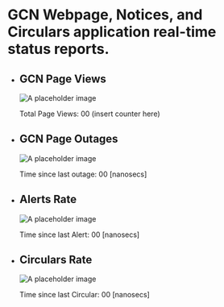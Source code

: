 GCN Webpage, Notices, and Circulars application real-time status reports.
=========================================================================

*   GCN Page Views
    --------------
    
    ![A placeholder image](https://designsystem.digital.gov/img/introducing-uswds-2-0/built-to-grow--alt.jpg)
    
    Total Page Views: 00 (insert counter here)
    
*   GCN Page Outages
    ----------------
    
    ![A placeholder image](https://designsystem.digital.gov/img/introducing-uswds-2-0/built-to-grow--alt.jpg)
    
    Time since last outage: 00 \[nanosecs\]
    
*   Alerts Rate
    -----------
    
    ![A placeholder image](https://designsystem.digital.gov/img/introducing-uswds-2-0/built-to-grow--alt.jpg)
    
    Time since last Alert: 00 \[nanosecs\]
    
*   Circulars Rate
    --------------
    
    ![A placeholder image](https://designsystem.digital.gov/img/introducing-uswds-2-0/built-to-grow--alt.jpg)
    
    Time since last Circular: 00 \[nanosecs\]
    
